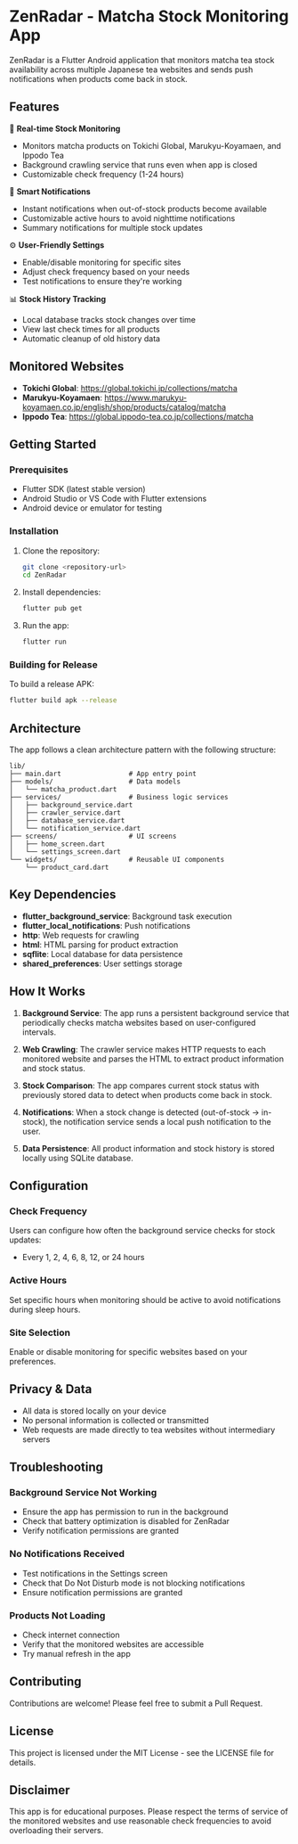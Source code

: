 # ZenRadar - Matcha Stock Monitoring App

ZenRadar is a Flutter Android application that monitors matcha tea stock availability across multiple Japanese tea websites and sends push notifications when products come back in stock.

## Features

🍵 **Real-time Stock Monitoring**
- Monitors matcha products on Tokichi Global, Marukyu-Koyamaen, and Ippodo Tea
- Background crawling service that runs even when app is closed
- Customizable check frequency (1-24 hours)

📱 **Smart Notifications**
- Instant notifications when out-of-stock products become available
- Customizable active hours to avoid nighttime notifications
- Summary notifications for multiple stock updates

⚙️ **User-Friendly Settings**
- Enable/disable monitoring for specific sites
- Adjust check frequency based on your needs
- Test notifications to ensure they're working

📊 **Stock History Tracking**
- Local database tracks stock changes over time
- View last check times for all products
- Automatic cleanup of old history data

## Monitored Websites

- **Tokichi Global**: https://global.tokichi.jp/collections/matcha
- **Marukyu-Koyamaen**: https://www.marukyu-koyamaen.co.jp/english/shop/products/catalog/matcha
- **Ippodo Tea**: https://global.ippodo-tea.co.jp/collections/matcha

## Getting Started

### Prerequisites

- Flutter SDK (latest stable version)
- Android Studio or VS Code with Flutter extensions
- Android device or emulator for testing

### Installation

1. Clone the repository:
   ```bash
   git clone <repository-url>
   cd ZenRadar
   ```

2. Install dependencies:
   ```bash
   flutter pub get
   ```

3. Run the app:
   ```bash
   flutter run
   ```

### Building for Release

To build a release APK:
```bash
flutter build apk --release
```

## Architecture

The app follows a clean architecture pattern with the following structure:

```
lib/
├── main.dart                 # App entry point
├── models/                   # Data models
│   └── matcha_product.dart
├── services/                 # Business logic services
│   ├── background_service.dart
│   ├── crawler_service.dart
│   ├── database_service.dart
│   └── notification_service.dart
├── screens/                  # UI screens
│   ├── home_screen.dart
│   └── settings_screen.dart
└── widgets/                  # Reusable UI components
    └── product_card.dart
```

## Key Dependencies

- **flutter_background_service**: Background task execution
- **flutter_local_notifications**: Push notifications
- **http**: Web requests for crawling
- **html**: HTML parsing for product extraction
- **sqflite**: Local database for data persistence
- **shared_preferences**: User settings storage

## How It Works

1. **Background Service**: The app runs a persistent background service that periodically checks matcha websites based on user-configured intervals.

2. **Web Crawling**: The crawler service makes HTTP requests to each monitored website and parses the HTML to extract product information and stock status.

3. **Stock Comparison**: The app compares current stock status with previously stored data to detect when products come back in stock.

4. **Notifications**: When a stock change is detected (out-of-stock → in-stock), the notification service sends a local push notification to the user.

5. **Data Persistence**: All product information and stock history is stored locally using SQLite database.

## Configuration

### Check Frequency
Users can configure how often the background service checks for stock updates:
- Every 1, 2, 4, 6, 8, 12, or 24 hours

### Active Hours
Set specific hours when monitoring should be active to avoid notifications during sleep hours.

### Site Selection
Enable or disable monitoring for specific websites based on your preferences.

## Privacy & Data

- All data is stored locally on your device
- No personal information is collected or transmitted
- Web requests are made directly to tea websites without intermediary servers

## Troubleshooting

### Background Service Not Working
- Ensure the app has permission to run in the background
- Check that battery optimization is disabled for ZenRadar
- Verify notification permissions are granted

### No Notifications Received
- Test notifications in the Settings screen
- Check that Do Not Disturb mode is not blocking notifications
- Ensure notification permissions are granted

### Products Not Loading
- Check internet connection
- Verify that the monitored websites are accessible
- Try manual refresh in the app

## Contributing

Contributions are welcome! Please feel free to submit a Pull Request.

## License

This project is licensed under the MIT License - see the LICENSE file for details.

## Disclaimer

This app is for educational purposes. Please respect the terms of service of the monitored websites and use reasonable check frequencies to avoid overloading their servers.
